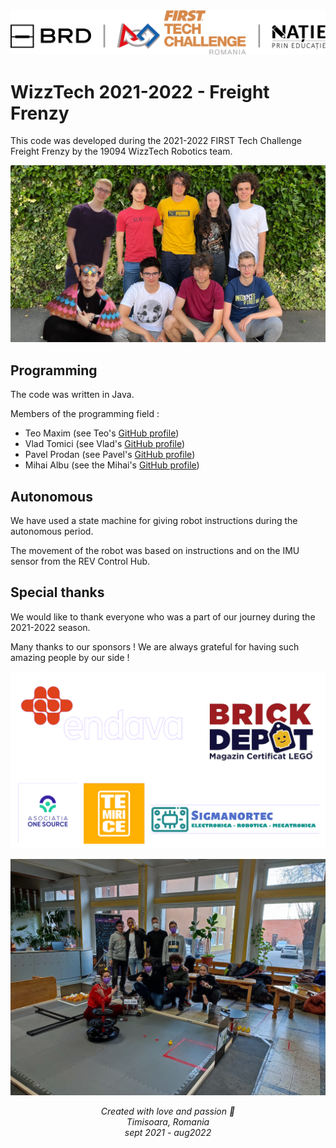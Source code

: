 <img src="images/natie-prin-educatie-logo.png" style="width: 600px">

# WizzTech 2021-2022 - Freight Frenzy

This code was developed during the 2021-2022 FIRST Tech Challenge Freight Frenzy by the 19094 WizzTech Robotics team.

<img src="images/poza-grup16x9.png">

## Programming

The code was written in Java.

Members of the programming field :
- Teo Maxim (see Teo's [GitHub profile](https://github.com/tmaxmax))
- Vlad Tomici (see Vlad's [GitHub profile](https://github.com/VladTomici14))
- Pavel Prodan (see Pavel's [GitHub profile](https://github.com/PavelProdan))
- Mihai Albu (see the Mihai's [GitHub profile](https://github.com/LittleGreenMen-1))


## Autonomous
We have used a state machine for giving robot instructions during the autonomous period. 

The movement of the robot was based on instructions and on the IMU sensor from the REV Control Hub.

## Special thanks

We would like to thank everyone who was a part of our journey during the 2021-2022 season. 

Many thanks to our sponsors ! We are always grateful for having such amazing people by our side ! 

<img src="images/sponsors.png">

![Tema picture from the 2021-2022 remote regionals](images/team-photo-regionals.jpeg)

<center style="font-style: italic;"> Created with love and passion 💜 </center>
<center style="font-style: italic;"> Timisoara, Romania </center>
<center style="font-style: italic;"> sept 2021 - aug2022 </center>